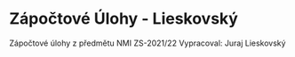 # Zápočtové Úlohy - Lieskovský
Zápočtové úlohy z předmětu NMI ZS-2021/22
Vypracoval: Juraj Lieskovský